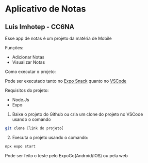 # Aplicativo de Notas

## Luis Imhotep - CC6NA

Esse app de notas é um projeto da matéria de Mobile

Funções: 
- Adicionar Notas
- Visualizar Notas

Como executar o projeto:

Pode ser executado tanto no [Expo Snack](https://snack.expo.dev/) quanto no [VSCode](https://code.visualstudio.com/)

Requisitos do projeto:
- Node.Js
- Expo

1. Baixe o projeto do Github ou cria um clone do projeto no VSCode usando o comando

```bash
git clone [link do projeto]
```

2. Executa o projeto usando o comando:

```bash
npx expo start
```

Pode ser feito o teste pelo ExpoGo(Android/IOS) ou pela web